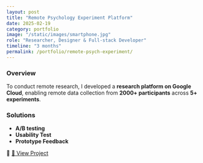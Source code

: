 ```yaml
---
layout: post
title: "Remote Psychology Experiment Platform"
date: 2025-02-19
category: portfolio
image: "/static/images/smartphone.jpg"
role: "Researcher, Designer & Full-stack Developer"
timeline: "3 months"
permalink: /portfolio/remote-psych-experiment/
---
```


### **Overview**
To conduct remote research, I developed a **research platform on Google Cloud**, enabling remote data collection from **2000+ participants** across **5+ experiments**.

### **Solutions**
- **A/B testing**
- **Usability Test**
- **Prototype Feedback**

📎 [🔗 View Project](https://newpsychcloud.appspot.com/)

